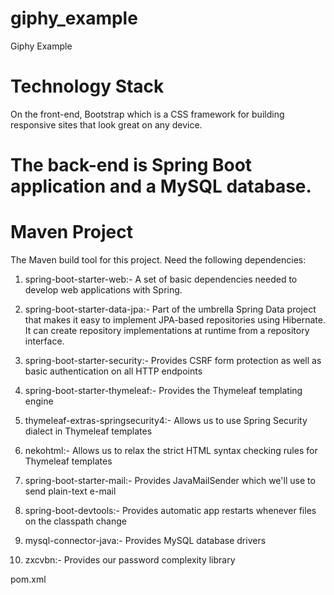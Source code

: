 # giphy_example
Giphy Example

# Technology Stack
On the front-end, Bootstrap which is a CSS framework for building responsive sites that look great on any device.  

# The back-end is Spring Boot application and a MySQL database.   

# Maven Project
The Maven build tool for this project. Need the following dependencies:

1. spring-boot-starter-web:-
A set of basic dependencies needed to develop web applications with Spring. 

2. spring-boot-starter-data-jpa:-
Part of the umbrella Spring Data project that makes it easy to implement JPA-based repositories using Hibernate.  It can create repository implementations at runtime from a repository interface.

3. spring-boot-starter-security:-
Provides CSRF form protection as well as basic authentication on all HTTP endpoints 

4. spring-boot-starter-thymeleaf:-
Provides the Thymeleaf templating engine

5. thymeleaf-extras-springsecurity4:-
Allows us to use Spring Security dialect in Thymeleaf templates

6. nekohtml:-
Allows us to relax the strict HTML syntax checking rules for Thymeleaf templates

7. spring-boot-starter-mail:-
Provides JavaMailSender which we'll use to send plain-text e-mail

8. spring-boot-devtools:-
Provides automatic app restarts whenever files on the classpath change

9. mysql-connector-java:-
Provides MySQL database drivers

10. zxcvbn:-
Provides our password complexity library

pom.xml